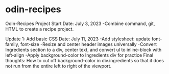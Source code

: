 # odin-recipes
Odin-Recipes Project Start Date: July 3, 2023
-Combine command, git, HTML to create a recipe project.

Update 1: Add basic CSS
Date: July 11, 2023
-Add stylesheet: update font-family, font-size
-Resize and center header images universally
-Convert Ingredients section to a div, center text, and convert ul to inline-block with left-align
-Apply background-color to Ingredients div for practice
Final thoughts: How to cut off background-color in div.ingredients so that it does not run from the entire left to right of the viewport.
